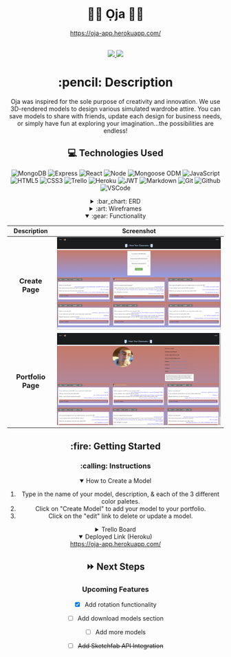<div align="center">
<h1>
👟👕 Ọja 👖👡 
</h1>
  
https://oja-app.herokuapp.com/
  
<!--    Joba Aladeselu  -->


  <div id="socialbuttons">
      <br>
      <a href="https://www.github.com/jobaa11/" target="_blank">
        <img
          src="https://img.shields.io/badge/-@jobaa11-junglegreen?style=flat&logo=GitHub&logoColor=black">
      </a>
     <a href="https://www.linkedin.com/in/joba-a-ja11/" target="_blank">
         <img src="https://img.shields.io/badge/-@jobaaja11-blue?style=flat&logo=Linkedin&logoColor=black">
      </a> 
  
  
  <h1>:pencil: Description</h1>

Oja was inspired for the sole purpose of creativity and innovation. We use 3D-rendered models to design various simulated wardrobe attire. You can save models to share with friends, update each design for business needs, or simply have fun at exploring your imagination...the possibilities are endless!


## :computer: Technologies Used

![MongoDB](https://img.shields.io/badge/-MongoDB-333?style=flat&logo=mongodb)
![Express](https://img.shields.io/badge/-Express-333?style=flat&logo=express)
![React](https://img.shields.io/badge/-React-05122A?style=flat&logo=react)
![Node](https://img.shields.io/badge/-Node.js-333?style=flat&logo=node.js)
![Mongoose ODM](https://img.shields.io/badge/-Mongoose_ODM-333?style=flat&logo=mongodb)
![JavaScript](https://img.shields.io/badge/-JavaScript-333?style=flat&logo=javascript)
![HTML5](https://img.shields.io/badge/-HTML5-333?style=flat&logo=html5)
![CSS3](https://img.shields.io/badge/-CSS-333?style=flat&logo=css3)
![Trello](https://img.shields.io/badge/-Trello-333?style=flat&logo=trello)
![Heroku](https://img.shields.io/badge/-Heroku-333?style=flat&logo=heroku)
![JWT](https://img.shields.io/badge/-JSON_Web_Tokens-05122A?style=flat&logo=jsonwebtokens)
![Markdown](https://img.shields.io/badge/-Markdown-333?style=flat&logo=markdown)
![Git](https://img.shields.io/badge/-Git-333?style=flat&logo=git)
![Github](https://img.shields.io/badge/-GitHub-333?style=flat&logo=github)
![VSCode](https://img.shields.io/badge/-VS_Code-333?style=flat&logo=visualstudio)
     
 <details>
  <summary>:bar_chart: ERD</summary>

  | Description | Screenshot | 
  |:------------:|-----------| 
  | <h3>ERD</h3> | <img src="https://github.com/jobaa11/product-design-app/blob/main/public/P4_ERD.jpeg" width="700" /> |

</details>

<details>
  <summary>:art: Wireframes</summary>

  |    Description    | Screenshot | 
  |:-----------------:|-------------| 
  | <h3>Home Page</h3>| <img src="https://github.com/jobaa11/product-design-app/blob/main/public/Index.jpeg" width="700"/> || <h3 align="center">Portfolio Page</h3> | <img src="https://github.com/jobaa11/product-design-app/blob/main/public/Portfolio.jpeg" width="700" /> |
</details>

<details open>
  <summary>:gear: Functionality</summary>

  |   Description | Screenshot | 
  |:-------------:| -----------|
  | <h3>Create Page</h3> | <img src="https://github.com/amarpan/meet-your-classmates/blob/main/public/Screenshots/FeedPage.png?raw=true" width="700" /> |
  | <h3 align="center">Portfolio Page</h3> | <img src="https://github.com/amarpan/meet-your-classmates/raw/main/public/Screenshots/ProfilePage.png" width="700" /> |
</details>
    
<h2>:fire: Getting Started</h2>

<h3>:calling: Instructions</h3>
<details open>
  <summary>How to Create a Model</summary>
  <ol>
    <li>
      Type in the name of your model, description, & each of the 3 different color paletes.
    </li>
    <li>
      Click on "Create Model" to add your model to your portfolio.
    </li>
    <li>Click on the "edit" link to delete or update a model.</li>
  </ol>
</details>



<details>
  <h3>:link: Links</h3>
  <summary>Trello Board</summary>
  <a href="https://trello.com/b/96ikdQ4Y/sei-capstone-project"
    >https://trello.com/b/96ikdQ4Y/sei-capstone-project</a
  >
</details>

<details open>
  <summary>Deployed Link (Heroku)</summary>
  <a href="https://oja-app.herokuapp.com/"
    >https://oja-app.herokuapp.com/</a
  >
</details>
    
## :fast_forward: Next Steps

### Upcoming Features

- [x] Add rotation functionality

- [ ] Add download models section

- [ ] Add more models

- [ ] ~~Add Sketchfab API Integration~~
